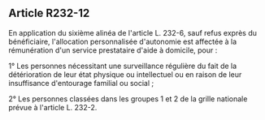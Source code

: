 ## Article R232-12

En application du sixième alinéa de l'article L. 232-6, sauf refus exprès du bénéficiaire, l'allocation
personnalisée d'autonomie est affectée à la rémunération d'un service prestataire d'aide à domicile, pour :

1° Les personnes nécessitant une surveillance régulière du fait de la détérioration de leur état physique ou
intellectuel ou en raison de leur insuffisance d'entourage familial ou social ;

2° Les personnes classées dans les groupes 1 et 2 de la grille nationale prévue à l'article L. 232-2.

